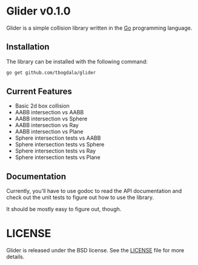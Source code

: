 Glider v0.1.0
==============

Glider is a simple collision library written in the [Go][golang] programming language.


Installation
------------

The library can be installed with the following command:

```bash
go get github.com/tbogdala/glider
```


Current Features
----------------

* Basic 2d box collision
* AABB intersection vs AABB
* AABB intersection vs Sphere
* AABB intersection vs Ray
* AABB intersection vs Plane
* Sphere intersection tests vs AABB
* Sphere intersection tests vs Sphere
* Sphere intersection tests vs Ray
* Sphere intersection tests vs Plane

Documentation
-------------

Currently, you'll have to use godoc to read the API documentation and check
out the unit tests to figure out how to use the library.

It should be mostly easy to figure out, though.


LICENSE
=======

Glider is released under the BSD license. See the [LICENSE][license-link] file for more details.


[golang]: https://golang.org/
[license-link]: https://raw.githubusercontent.com/tbogdala/glider/master/LICENSE
